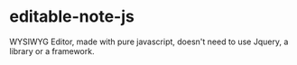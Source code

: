 # editable-note-js
WYSIWYG Editor, made with pure javascript, doesn't need to use Jquery, a library or a framework.
